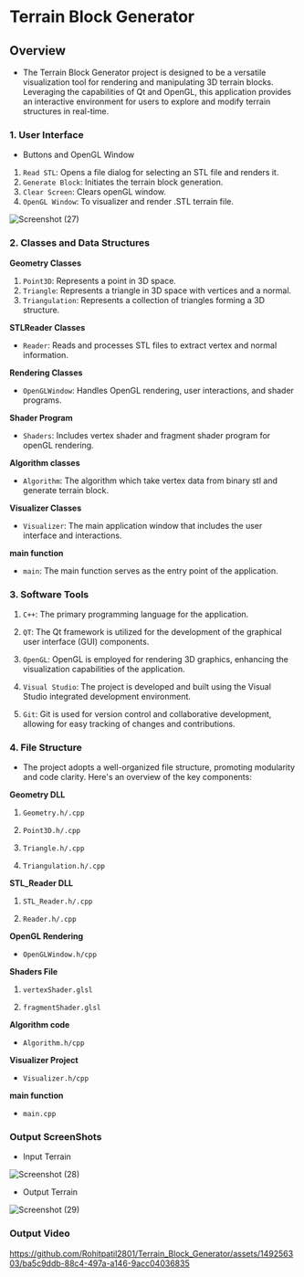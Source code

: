 # Terrain Block Generator

## Overview
- The Terrain Block Generator project is designed to be a versatile visualization tool for rendering and manipulating 3D terrain blocks. Leveraging the capabilities of Qt and OpenGL, this application provides an interactive environment for users to explore and modify terrain structures in real-time.

### 1. User Interface
- Buttons and OpenGL Window
1. `Read STL`: Opens a file dialog for selecting an STL file and renders it.
2. `Generate Block`: Initiates the terrain block generation.
3. `Clear Screen`: Clears openGL window.
4. `OpenGL Window`: To visualizer and render .STL terrain file.

![Screenshot (27)](https://github.com/Rohitpatil2801/Terrain_Block_Generator/assets/149256303/faeb343a-7a87-4542-9587-675b887bbcdf)


### 2. Classes and Data Structures
**Geometry Classes**
1. `Point3D`: Represents a point in 3D space.
2. `Triangle`: Represents a triangle in 3D space with vertices and a normal.
3. `Triangulation`: Represents a collection of triangles forming a 3D structure.

**STLReader Classes**
- `Reader`: Reads and processes STL files to extract vertex and normal information.

**Rendering Classes**
- `OpenGLWindow`: Handles OpenGL rendering, user interactions, and shader programs.

**Shader Program**
- `Shaders`: Includes vertex shader and fragment shader program for openGL rendering. 

**Algorithm classes**
- `Algorithm`: The algorithm which take vertex data from binary stl and generate terrain block.

**Visualizer Classes**
- `Visualizer`: The main application window that includes the user interface and interactions.

**main function**
- `main`: The main function serves as the entry point of the application.


### 3. Software Tools

1. `C++`: The primary programming language for the application.

2. `QT`: The Qt framework is utilized for the development of the graphical user interface (GUI) components.

3. `OpenGL`: OpenGL is employed for rendering 3D graphics, enhancing the visualization capabilities of the application.

4. `Visual Studio`: The project is developed and built using the Visual Studio integrated development environment.

5. `Git`: Git is used for version control and collaborative development, allowing for easy tracking of changes and contributions.


### 4. File Structure

- The project adopts a well-organized file structure, promoting modularity and code clarity. Here's an overview of the key components:

**Geometry DLL**

1. `Geometry.h/.cpp`

2. `Point3D.h/.cpp`

3. `Triangle.h/.cpp`

4. `Triangulation.h/.cpp`

**STL_Reader DLL**

1. `STL_Reader.h/.cpp`

2. `Reader.h/.cpp`

**OpenGL Rendering**

- `OpenGLWindow.h/cpp`

**Shaders File**

1. `vertexShader.glsl`

2. `fragmentShader.glsl`

**Algorithm code**

- `Algorithm.h/cpp`

**Visualizer Project**

- `Visualizer.h/cpp`

**main function**

- `main.cpp`

### Output ScreenShots

- Input Terrain

![Screenshot (28)](https://github.com/Rohitpatil2801/Terrain_Block_Generator/assets/149256303/5cce767e-92b2-435b-920b-509eac7658b5)

- Output Terrain

![Screenshot (29)](https://github.com/Rohitpatil2801/Terrain_Block_Generator/assets/149256303/ba6c4a16-6f22-4a05-b239-208d85b35cbc)

### Output Video

https://github.com/Rohitpatil2801/Terrain_Block_Generator/assets/149256303/ba5c9ddb-88c4-497a-a146-9acc04036835




